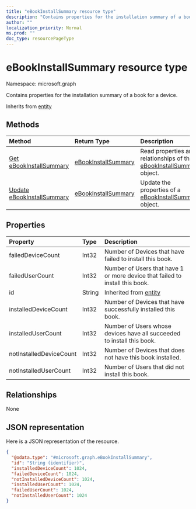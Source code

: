 ```yaml
---
title: "eBookInstallSummary resource type"
description: "Contains properties for the installation summary of a book for a device."
author: ""
localization_priority: Normal
ms.prod: ""
doc_type: resourcePageType
---
```


# eBookInstallSummary resource type


Namespace: microsoft.graph

Contains properties for the installation summary of a book for a device.


Inherits from [entity](../resources/entity.md)

## Methods
|Method|Return Type|Description|
|:---|:---|:---|
|[Get eBookInstallSummary](../api/ebookinstallsummary-get.md)|[eBookInstallSummary](../resources/ebookinstallsummary.md)|Read properties and relationships of the [eBookInstallSummary](../resources/ebookinstallsummary.md) object.|
|[Update eBookInstallSummary](../api/ebookinstallsummary-update.md)|[eBookInstallSummary](../resources/ebookinstallsummary.md)|Update the properties of a [eBookInstallSummary](../resources/ebookinstallsummary.md) object.|

## Properties
|Property|Type|Description|
|:---|:---|:---|
|failedDeviceCount|Int32|Number of Devices that have failed to install this book.|
|failedUserCount|Int32|Number of Users that have 1 or more device that failed to install this book.|
|id|String| Inherited from [entity](../resources/entity.md)|
|installedDeviceCount|Int32|Number of Devices that have successfully installed this book.|
|installedUserCount|Int32|Number of Users whose devices have all succeeded to install this book.|
|notInstalledDeviceCount|Int32|Number of Devices that does not have this book installed.|
|notInstalledUserCount|Int32|Number of Users that did not install this book.|

## Relationships
None

## JSON representation
Here is a JSON representation of the resource.
<!-- {
  "blockType": "resource",
  "keyProperty": "id",
  "@odata.type": "microsoft.graph.eBookInstallSummary",
  "baseType": "microsoft.graph.entity",
  "openType": false
}
-->
``` json
{
  "@odata.type": "#microsoft.graph.eBookInstallSummary",
  "id": "String (identifier)",
  "installedDeviceCount": 1024,
  "failedDeviceCount": 1024,
  "notInstalledDeviceCount": 1024,
  "installedUserCount": 1024,
  "failedUserCount": 1024,
  "notInstalledUserCount": 1024
}
```

